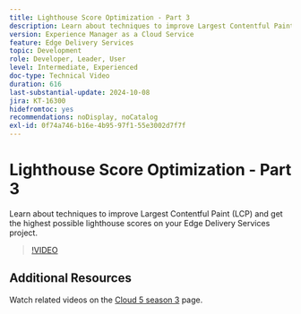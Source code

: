 ```yaml
---
title: Lighthouse Score Optimization - Part 3
description: Learn about techniques to improve Largest Contentful Paint (LCP) and get the highest possible lighthouse scores on your Edge Delivery Services project.
version: Experience Manager as a Cloud Service
feature: Edge Delivery Services
topic: Development
role: Developer, Leader, User
level: Intermediate, Experienced
doc-type: Technical Video
duration: 616
last-substantial-update: 2024-10-08
jira: KT-16300
hidefromtoc: yes
recommendations: noDisplay, noCatalog
exl-id: 0f74a746-b16e-4b95-97f1-55e3002d7f7f
---
```

# Lighthouse Score Optimization - Part 3

Learn about techniques to improve Largest Contentful Paint (LCP) and get the highest possible lighthouse scores on your Edge Delivery Services project.

>[!VIDEO](https://video.tv.adobe.com/v/3435001/?learn=on)

## Additional Resources

Watch related videos on the [Cloud 5 season 3](../cloud5-season-3.md) page.
